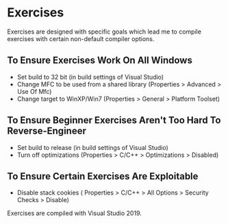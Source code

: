 
# Exercises

Exercises are designed with specific goals which lead me to compile exercises with certain non-default compiler options.


## To Ensure Exercises Work On All Windows

- Set build to 32 bit (in build settings of Visual Studio)
- Change MFC to be used from a shared library (Properties > Advanced > Use Of Mfc)
- Change target to WinXP/Win7 (Properties > General > Platform Toolset)


## To Ensure Beginner Exercises Aren't Too Hard To Reverse-Engineer

- Set build to release (in build settings of Visual Studio)
- Turn off optimizations (Properties > C/C++ > Optimizations > Disabled)

## To Ensure Certain Exercises Are Exploitable

- Disable stack cookies ( Properties > C/C++ > All Options > Security Checks > Disable)


Exercises are compiled with Visual Studio 2019.
